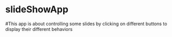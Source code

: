 # slideShowApp 
#This app is about controlling some slides by clicking on different buttons to display their different behaviors 
